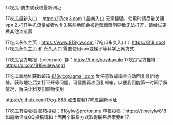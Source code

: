 17吃瓜-防失联获取最新网址

17吃瓜最新入口： https://17icg3.com
1.最新入口 无需翻墙，使用时请尽量关闭vpn
2.打开手机流量或者wifi
3.某些地区会被运营商限制导致无法打开，请尝试更换其他浏览器

17吃瓜永久主页：https://www.818ylw.com
17吃瓜永久入口： https://818.cool
17吃瓜永久主页 和 永久入口 需要使用vpn或梯子等科学上网方式

17吃瓜官方电报（telegram）群：https://t.me/bayibayule
17吃瓜官方推特：https://x.com/818yulewang1

17吃瓜新地址获取邮箱
818ylcg@gmail.com
发任意致邮箱会自动回复最新地址。获取地址后如打不开等问题，可截图再次回复邮箱，以便我们能第一时间了解情况，解决让料友们顺畅使用

https://github.com/17cg-888
点击查看17吃瓜最新地址

17吃瓜有偿收稿
邮箱投稿：818ylw@proton.me
电报投稿：https://t.me/ylw818
如需微信或QQ投稿请和上面两个联系方式取得联系后索要# 17-
